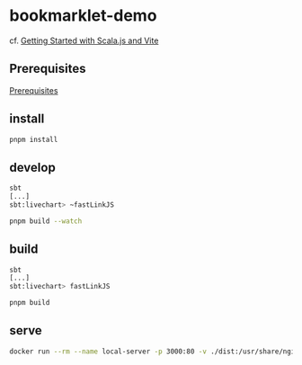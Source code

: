 # bookmarklet-demo

cf. [Getting Started with Scala.js and Vite](https://www.scala-js.org/doc/tutorial/scalajs-vite.html)

## Prerequisites

[Prerequisites](https://www.scala-js.org/doc/tutorial/#prerequisites)

## install

```sh
pnpm install
```

## develop

```sh
sbt
[...]
sbt:livechart> ~fastLinkJS
```

```sh
pnpm build --watch
```

## build

```sh
sbt
[...]
sbt:livechart> fastLinkJS
```

```sh
pnpm build
```

## serve

```sh
docker run --rm --name local-server -p 3000:80 -v ./dist:/usr/share/nginx/html nginx
```
